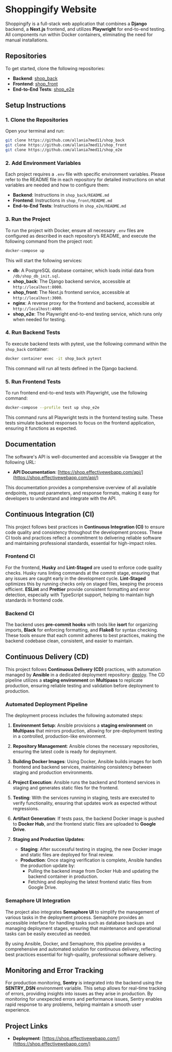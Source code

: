# Shoppingify Website

Shoppingify is a full-stack web application that combines a **Django** backend, a **Next.js** frontend, and utilizes **Playwright** for end-to-end testing. All components run within Docker containers, eliminating the need for manual installations.

## Repositories

To get started, clone the following repositories:

- **Backend**: [shop_back](https://github.com/allania7med11/shop_back)
- **Frontend**: [shop_front](https://github.com/allania7med11/shop_front)
- **End-to-End Tests**: [shop_e2e](https://github.com/allania7med11/shop_e2e)

## Setup Instructions

### 1. Clone the Repositories

Open your terminal and run:

```bash
git clone https://github.com/allania7med11/shop_back
git clone https://github.com/allania7med11/shop_front
git clone https://github.com/allania7med11/shop_e2e
```

### 2. Add Environment Variables

Each project requires a `.env` file with specific environment variables. Please refer to the README file in each repository for detailed instructions on what variables are needed and how to configure them:

- **Backend**: Instructions in `shop_back/README.md`
- **Frontend**: Instructions in `shop_front/README.md`
- **End-to-End Tests**: Instructions in `shop_e2e/README.md`

### 3. Run the Project

To run the project with Docker, ensure all necessary `.env` files are configured as described in each repository’s README, and execute the following command from the project root:

```bash
docker-compose up
```

This will start the following services:

- **db**: A PostgreSQL database container, which loads initial data from `/db/shop_db_init.sql`.
- **shop_back**: The Django backend service, accessible at `http://localhost:8000`.
- **shop_front**: The Next.js frontend service, accessible at `http://localhost:3000`.
- **nginx**: A reverse proxy for the frontend and backend, accessible at `http://localhost:4000`.
- **shop_e2e**: The Playwright end-to-end testing service, which runs only when needed for testing.

### 4. Run Backend Tests

To execute backend tests with pytest, use the following command within the `shop_back` container:

```bash
docker container exec -it shop_back pytest
```

This command will run all tests defined in the Django backend.

### 5. Run Frontend Tests

To run frontend end-to-end tests with Playwright, use the following command:

```bash
docker-compose --profile test up shop_e2e
```

This command runs all Playwright tests in the frontend testing suite. These tests simulate backend responses to focus on the frontend application, ensuring it functions as expected.

## Documentation

The software's API is well-documented and accessible via Swagger at the following URL:

- **API Documentation**: [https://shop.effectivewebapp.com/api/](https://shop.effectivewebapp.com/api/)

This documentation provides a comprehensive overview of all available endpoints, request parameters, and response formats, making it easy for developers to understand and integrate with the API.


## Continuous Integration (CI)

This project follows best practices in **Continuous Integration (CI)** to ensure code quality and consistency throughout the development process. These CI tools and practices reflect a commitment to delivering reliable software and maintaining professional standards, essential for high-impact roles.

### Frontend CI

For the frontend, **Husky** and **Lint-Staged** are used to enforce code quality checks. Husky runs linting commands at the commit stage, ensuring that any issues are caught early in the development cycle. **Lint-Staged** optimizes this by running checks only on staged files, keeping the process efficient. **ESLint** and **Prettier** provide consistent formatting and error detection, especially with TypeScript support, helping to maintain high standards in frontend code.

### Backend CI

The backend uses **pre-commit hooks** with tools like **isort** for organizing imports, **Black** for enforcing formatting, and **Flake8** for syntax checking. These tools ensure that each commit adheres to best practices, making the backend codebase clean, consistent, and easier to maintain.

## Continuous Delivery (CD)

This project follows **Continuous Delivery (CD)** practices, with automation managed by **Ansible** in a dedicated deployment repository: [deploy](https://github.com/allania7med11/deploy). The CD pipeline utilizes a **staging environment** on **Multipass** to replicate production, ensuring reliable testing and validation before deployment to production.

### Automated Deployment Pipeline

The deployment process includes the following automated steps:

1. **Environment Setup**: Ansible provisions a **staging environment** on **Multipass** that mirrors production, allowing for pre-deployment testing in a controlled, production-like environment.

2. **Repository Management**: Ansible clones the necessary repositories, ensuring the latest code is ready for deployment.

3. **Building Docker Images**: Using Docker, Ansible builds images for both frontend and backend services, maintaining consistency between staging and production environments.

4. **Project Execution**: Ansible runs the backend and frontend services in staging and generates static files for the frontend.

5. **Testing**: With the services running in staging, tests are executed to verify functionality, ensuring that updates work as expected without regressions.

6. **Artifact Generation**: If tests pass, the backend Docker image is pushed to **Docker Hub**, and the frontend static files are uploaded to **Google Drive**.

7. **Staging and Production Updates**:
   - **Staging**: After successful testing in staging, the new Docker image and static files are deployed for final review.
   - **Production**: Once staging verification is complete, Ansible handles the production update by:
     - Pulling the backend image from Docker Hub and updating the backend container in production.
     - Fetching and deploying the latest frontend static files from Google Drive.

### Semaphore UI Integration

The project also integrates **Semaphore UI** to simplify the management of various tasks in the deployment process. Semaphore provides an accessible interface for handling tasks such as database backups and managing deployment stages, ensuring that maintenance and operational tasks can be easily executed as needed.

By using Ansible, Docker, and Semaphore, this pipeline provides a comprehensive and automated solution for continuous delivery, reflecting best practices essential for high-quality, professional software delivery.



## Monitoring and Error Tracking

For production monitoring, **Sentry** is integrated into the backend using the **SENTRY_DSN** environment variable. This setup allows for real-time tracking of errors, providing insights into issues as they arise in production. By monitoring for unexpected errors and performance issues, Sentry enables rapid response to any problems, helping maintain a smooth user experience.

## Project Links
- **Deployment**: [https://shop.effectivewebapp.com/](https://shop.effectivewebapp.com/)








